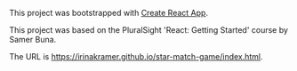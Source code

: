 This project was bootstrapped with [Create React App](https://github.com/facebook/create-react-app).

This project was based on the PluralSight 'React: Getting Started' course by Samer Buna.

The URL is https://irinakramer.github.io/star-match-game/index.html.
